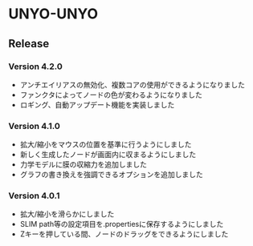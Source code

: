 # UNYO-UNYO

## Release

### Version 4.2.0
* アンチエイリアスの無効化、複数コアの使用ができるようになりました
* ファンクタによってノードの色が変わるようになりました
* ロギング、自動アップデート機能を実装しました

### Version 4.1.0
* 拡大/縮小をマウスの位置を基準に行うようにしました
* 新しく生成したノードが画面内に収まるようにしました
* 力学モデルに膜の収縮力を追加しました
* グラフの書き換えを強調できるオプションを追加しました

### Version 4.0.1
* 拡大/縮小を滑らかにしました
* SLIM path等の設定項目を.propertiesに保存するようにしました
* Zキーを押している間、ノードのドラッグをできるようにしました
